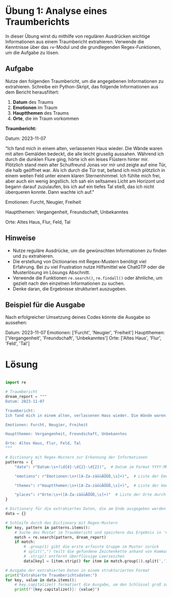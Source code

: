 # Übung 1: Analyse eines Traumberichts

In dieser Übung wirst du mithilfe von regulären Ausdrücken wichtige Informationen aus einem Traumbericht extrahieren. Verwende die Kenntnisse über das `re`-Modul und die grundlegenden Regex-Funktionen, um die Aufgabe zu lösen.

## Aufgabe

Nutze den folgenden Traumbericht, um die angegebenen Informationen zu extrahieren. Schreibe ein Python-Skript, das folgende Informationen aus dem Bericht herausfiltert:

1. **Datum** des Traums
2. **Emotionen** im Traum
3. **Hauptthemen** des Traums
4. **Orte**, die im Traum vorkommen

**Traumbericht:**

Datum: 2023-11-07

"Ich fand mich in einem alten, verlassenen Haus wieder. Die Wände waren mit alten Gemälden bedeckt, die alle leicht gruselig aussahen. Während ich durch die dunklen Flure ging, hörte ich ein leises Flüstern hinter mir. Plötzlich stand mein alter Schulfreund Jonas vor mir und zeigte auf eine Tür, die halb geöffnet war. Als ich durch die Tür trat, befand ich mich plötzlich in einem weiten Feld unter einem klaren Sternenhimmel. Ich fühlte mich frei, aber auch ein wenig ängstlich. Ich sah ein seltsames Licht am Horizont und begann darauf zuzulaufen, bis ich auf ein tiefes Tal stieß, das ich nicht überqueren konnte. Dann wachte ich auf."

Emotionen: Furcht, Neugier, Freiheit

Hauptthemen: Vergangenheit, Freundschaft, Unbekanntes

Orte: Altes Haus, Flur, Feld, Tal


## Hinweise

- Nutze reguläre Ausdrücke, um die gewünschten Informationen zu finden und zu extrahieren.
- Die erstellung von Dictionaries mit Regex-Mustern benötigt  viel Erfahrung. Bei zu viel Frustration nutze Hilfsmittel wie ChatGTP oder die Musterlösung im Lösungs Abschnitt. 
- Verwende die Funktionen `re.search()`, `re.findall()` oder ähnliche, um gezielt nach den einzelnen Informationen zu suchen.
- Denke daran, die Ergebnisse strukturiert auszugeben.

## Beispiel für die Ausgabe

Nach erfolgreicher Umsetzung deines Codes könnte die Ausgabe so aussehen:

Datum: 2023-11-07 Emotionen: ['Furcht', 'Neugier', 'Freiheit'] Hauptthemen: ['Vergangenheit', 'Freundschaft', 'Unbekanntes'] Orte: ['Altes Haus', 'Flur', 'Feld', 'Tal']

# Lösung

```python

import re

# Traumbericht
dream_report = """
Datum: 2023-11-07

Traumbericht:  
Ich fand mich in einem alten, verlassenen Haus wieder. Die Wände waren mit alten Gemälden bedeckt, die alle leicht gruselig aussahen. Während ich durch die dunklen Flure ging, hörte ich ein leises Flüstern hinter mir. Plötzlich stand mein alter Schulfreund Jonas vor mir und zeigte auf eine Tür, die halb geöffnet war. Als ich durch die Tür trat, befand ich mich plötzlich in einem weiten Feld unter einem klaren Sternenhimmel. Ich fühlte mich frei, aber auch ein wenig ängstlich. Ich sah ein seltsames Licht am Horizont und begann darauf zuzulaufen, bis ich auf ein tiefes Tal stieß, das ich nicht überqueren konnte. Dann wachte ich auf.

Emotionen: Furcht, Neugier, Freiheit

Hauptthemen: Vergangenheit, Freundschaft, Unbekanntes

Orte: Altes Haus, Flur, Feld, Tal
"""

# Dictionary mit Regex-Mustern zur Erkennung der Informationen
patterns = {
    "date": r"Datum:\s+(\d{4}-\d{2}-\d{2})",  # Datum im Format YYYY-MM-DD

    "emotions": r"Emotionen:\s+([A-Za-zäöüÄÖÜß,\s]+)",  # Liste der Emotionen durch Kommas getrennt

    "themes": r"Hauptthemen:\s+([A-Za-zäöüÄÖÜß,\s]+)",  # Liste der Hauptthemen durch Kommas getrennt

    "places": r"Orte:\s+([A-Za-zäöüÄÖÜß,\s]+)"  # Liste der Orte durch Kommas getrennt
}

# Dictionary für die extrahierten Daten, die am Ende ausgegeben werden
data = {}

# Schleife durch das Dictionary mit Regex-Mustern
for key, pattern in patterns.items():
    # Suche das Muster im Traumbericht und speichere das Ergebnis in 'match'
    match = re.search(pattern, dream_report)
    if match:
        # .group(1) gibt die erste erfasste Gruppe im Muster zurück
        # split(",") teilt die gefundene Zeichenkette anhand von Kommas in eine Liste auf
        # .strip() entfernt überflüssige Leerzeichen
        data[key] = [item.strip() for item in match.group(1).split(',')]

# Ausgabe der extrahierten Daten in einem strukturierten Format
print("Extrahierte Traumberichtsdaten:")
for key, value in data.items():
    # key.capitalize() formatiert die Ausgabe, um den Schlüssel groß zu schreiben (z. B. "Date" statt "date")
    print(f"{key.capitalize()}: {value}")
```